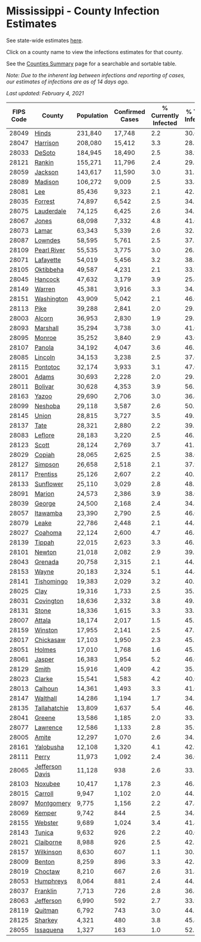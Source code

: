 # Mississippi - County Infection Estimates

See state-wide estimates [here](/infections/us-ms).

Click on a county name to view the infections estimates for that county.

See the [Counties Summary](/infections/summary-counties) page for a searchable and sortable table.

*Note: Due to the inherent lag between infections and reporting of cases, our estimates of infections are as of 14 days ago.*

*Last updated: February 4, 2021*

|   FIPS Code |                             County |   Population |   Confirmed Cases |   % Currently Infected |   % Total Infected |
|-------------|------------------------------------|--------------|-------------------|------------------------|--------------------|
|       28049 |                     [Hinds](hinds) |      231,840 |            17,748 |                    2.2 |               30.6 |
|       28047 |               [Harrison](harrison) |      208,080 |            15,412 |                    3.3 |               28.3 |
|       28033 |                   [DeSoto](desoto) |      184,945 |            18,490 |                    2.5 |               38.9 |
|       28121 |                   [Rankin](rankin) |      155,271 |            11,796 |                    2.4 |               29.3 |
|       28059 |                 [Jackson](jackson) |      143,617 |            11,590 |                    3.0 |               31.2 |
|       28089 |                 [Madison](madison) |      106,272 |             9,009 |                    2.5 |               33.8 |
|       28081 |                         [Lee](lee) |       85,436 |             9,323 |                    2.1 |               42.1 |
|       28035 |                 [Forrest](forrest) |       74,897 |             6,542 |                    2.5 |               34.7 |
|       28075 |           [Lauderdale](lauderdale) |       74,125 |             6,425 |                    2.6 |               34.5 |
|       28067 |                     [Jones](jones) |       68,098 |             7,332 |                    4.8 |               41.6 |
|       28073 |                     [Lamar](lamar) |       63,343 |             5,339 |                    2.6 |               32.7 |
|       28087 |                 [Lowndes](lowndes) |       58,595 |             5,761 |                    2.5 |               37.7 |
|       28109 |         [Pearl River](pearl-river) |       55,535 |             3,775 |                    3.0 |               26.3 |
|       28071 |             [Lafayette](lafayette) |       54,019 |             5,456 |                    3.2 |               38.8 |
|       28105 |             [Oktibbeha](oktibbeha) |       49,587 |             4,231 |                    2.1 |               33.9 |
|       28045 |                 [Hancock](hancock) |       47,632 |             3,179 |                    3.9 |               25.4 |
|       28149 |                   [Warren](warren) |       45,381 |             3,916 |                    3.3 |               34.2 |
|       28151 |           [Washington](washington) |       43,909 |             5,042 |                    2.1 |               46.6 |
|       28113 |                       [Pike](pike) |       39,288 |             2,841 |                    2.0 |               29.5 |
|       28003 |                   [Alcorn](alcorn) |       36,953 |             2,830 |                    1.9 |               29.2 |
|       28093 |               [Marshall](marshall) |       35,294 |             3,738 |                    3.0 |               41.0 |
|       28095 |                   [Monroe](monroe) |       35,252 |             3,840 |                    2.9 |               43.0 |
|       28107 |                   [Panola](panola) |       34,192 |             4,047 |                    3.6 |               46.2 |
|       28085 |                 [Lincoln](lincoln) |       34,153 |             3,238 |                    2.5 |               37.6 |
|       28115 |               [Pontotoc](pontotoc) |       32,174 |             3,933 |                    3.1 |               47.0 |
|       28001 |                     [Adams](adams) |       30,693 |             2,228 |                    2.0 |               29.1 |
|       28011 |                 [Bolivar](bolivar) |       30,628 |             4,353 |                    3.9 |               56.2 |
|       28163 |                     [Yazoo](yazoo) |       29,690 |             2,706 |                    3.0 |               36.4 |
|       28099 |                 [Neshoba](neshoba) |       29,118 |             3,587 |                    2.6 |               50.5 |
|       28145 |                     [Union](union) |       28,815 |             3,727 |                    3.5 |               49.5 |
|       28137 |                       [Tate](tate) |       28,321 |             2,880 |                    2.2 |               39.7 |
|       28083 |                 [Leflore](leflore) |       28,183 |             3,220 |                    2.5 |               46.7 |
|       28123 |                     [Scott](scott) |       28,124 |             2,769 |                    3.7 |               41.2 |
|       28029 |                   [Copiah](copiah) |       28,065 |             2,625 |                    2.5 |               38.0 |
|       28127 |                 [Simpson](simpson) |       26,658 |             2,518 |                    2.1 |               37.9 |
|       28117 |               [Prentiss](prentiss) |       25,126 |             2,607 |                    2.2 |               40.1 |
|       28133 |             [Sunflower](sunflower) |       25,110 |             3,029 |                    2.8 |               48.5 |
|       28091 |                   [Marion](marion) |       24,573 |             2,386 |                    3.9 |               38.0 |
|       28039 |                   [George](george) |       24,500 |             2,168 |                    2.4 |               34.8 |
|       28057 |               [Itawamba](itawamba) |       23,390 |             2,790 |                    2.5 |               46.0 |
|       28079 |                     [Leake](leake) |       22,786 |             2,448 |                    2.1 |               44.8 |
|       28027 |                 [Coahoma](coahoma) |       22,124 |             2,600 |                    4.7 |               46.8 |
|       28139 |                   [Tippah](tippah) |       22,015 |             2,623 |                    3.3 |               46.2 |
|       28101 |                   [Newton](newton) |       21,018 |             2,082 |                    2.9 |               39.5 |
|       28043 |                 [Grenada](grenada) |       20,758 |             2,315 |                    2.1 |               44.5 |
|       28153 |                     [Wayne](wayne) |       20,183 |             2,324 |                    5.1 |               44.4 |
|       28141 |           [Tishomingo](tishomingo) |       19,383 |             2,029 |                    3.2 |               40.2 |
|       28025 |                       [Clay](clay) |       19,316 |             1,733 |                    2.5 |               35.1 |
|       28031 |             [Covington](covington) |       18,636 |             2,332 |                    3.8 |               49.5 |
|       28131 |                     [Stone](stone) |       18,336 |             1,615 |                    3.3 |               33.1 |
|       28007 |                   [Attala](attala) |       18,174 |             2,017 |                    1.5 |               45.1 |
|       28159 |                 [Winston](winston) |       17,955 |             2,141 |                    2.5 |               47.2 |
|       28017 |             [Chickasaw](chickasaw) |       17,103 |             1,950 |                    2.3 |               45.5 |
|       28051 |                   [Holmes](holmes) |       17,010 |             1,768 |                    1.6 |               45.1 |
|       28061 |                   [Jasper](jasper) |       16,383 |             1,954 |                    5.2 |               46.6 |
|       28129 |                     [Smith](smith) |       15,916 |             1,409 |                    4.2 |               35.3 |
|       28023 |                   [Clarke](clarke) |       15,541 |             1,583 |                    4.2 |               40.0 |
|       28013 |                 [Calhoun](calhoun) |       14,361 |             1,493 |                    3.3 |               41.6 |
|       28147 |               [Walthall](walthall) |       14,286 |             1,194 |                    1.7 |               34.3 |
|       28135 |       [Tallahatchie](tallahatchie) |       13,809 |             1,637 |                    5.4 |               46.7 |
|       28041 |                   [Greene](greene) |       13,586 |             1,185 |                    2.0 |               33.1 |
|       28077 |               [Lawrence](lawrence) |       12,586 |             1,133 |                    2.8 |               35.9 |
|       28005 |                     [Amite](amite) |       12,297 |             1,070 |                    2.6 |               34.1 |
|       28161 |             [Yalobusha](yalobusha) |       12,108 |             1,320 |                    4.1 |               42.9 |
|       28111 |                     [Perry](perry) |       11,973 |             1,092 |                    2.4 |               36.0 |
|       28065 | [Jefferson Davis](jefferson-davis) |       11,128 |               938 |                    2.6 |               33.2 |
|       28103 |                 [Noxubee](noxubee) |       10,417 |             1,178 |                    2.3 |               46.8 |
|       28015 |                 [Carroll](carroll) |        9,947 |             1,102 |                    2.0 |               44.5 |
|       28097 |           [Montgomery](montgomery) |        9,775 |             1,156 |                    2.2 |               47.8 |
|       28069 |                   [Kemper](kemper) |        9,742 |               844 |                    2.5 |               34.8 |
|       28155 |                 [Webster](webster) |        9,689 |             1,024 |                    3.4 |               41.4 |
|       28143 |                   [Tunica](tunica) |        9,632 |               926 |                    2.2 |               40.0 |
|       28021 |             [Claiborne](claiborne) |        8,988 |               926 |                    2.5 |               42.1 |
|       28157 |             [Wilkinson](wilkinson) |        8,630 |               607 |                    1.1 |               30.7 |
|       28009 |                   [Benton](benton) |        8,259 |               896 |                    3.3 |               42.3 |
|       28019 |                 [Choctaw](choctaw) |        8,210 |               667 |                    2.6 |               31.8 |
|       28053 |             [Humphreys](humphreys) |        8,064 |               881 |                    2.4 |               44.2 |
|       28037 |               [Franklin](franklin) |        7,713 |               726 |                    2.8 |               36.8 |
|       28063 |             [Jefferson](jefferson) |        6,990 |               592 |                    2.7 |               33.9 |
|       28119 |                 [Quitman](quitman) |        6,792 |               743 |                    3.0 |               44.1 |
|       28125 |                 [Sharkey](sharkey) |        4,321 |               480 |                    3.8 |               45.4 |
|       28055 |             [Issaquena](issaquena) |        1,327 |               163 |                    1.0 |               52.2 |